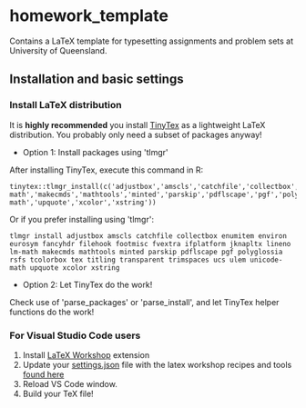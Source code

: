 # homework_template

Contains a LaTeX template for typesetting assignments and problem sets at University of Queensland.

## Installation and basic settings

### Install LaTeX distribution

It is **highly recommended** you install [TinyTex](https://yihui.name/tinytex/) as a lightweight LaTeX distribution. You probably only need a subset of packages anyway!  

- Option 1: Install packages using 'tlmgr'

After installing TinyTex, execute this command in R:

```
tinytex::tlmgr_install(c('adjustbox','amscls','catchfile','collectbox','enumitem','environ','eurosym','fancyhdr','filehook','footmisc','fvextra','ifplatform','jknapltx','lineno','lm-math','makecmds','mathtools','minted','parskip','pdflscape','pgf','polyglossia','rsfs','tcolorbox','tex','titling','transparent','trimspaces','ucs','ulem','unicode-math','upquote','xcolor','xstring'))
```

Or if you prefer installing using 'tlmgr':

```
tlmgr install adjustbox amscls catchfile collectbox enumitem environ eurosym fancyhdr filehook footmisc fvextra ifplatform jknapltx lineno lm-math makecmds mathtools minted parskip pdflscape pgf polyglossia rsfs tcolorbox tex titling transparent trimspaces ucs ulem unicode-math upquote xcolor xstring
```


- Option 2: Let TinyTex do the work!

Check use of 'parse_packages' or 'parse_install', and let TinyTex helper functions do the work!

### For Visual Studio Code users

1. Install [LaTeX Workshop](https://marketplace.visualstudio.com/items?itemName=James-Yu.latex-workshop) extension
2. Update your [settings.json](https://code.visualstudio.com/docs/getstarted/settings#_settings-file-locations) file with the latex workshop recipes and tools [found here](.vscode/settings.json)
3. Reload VS Code window.
4. Build your TeX file!